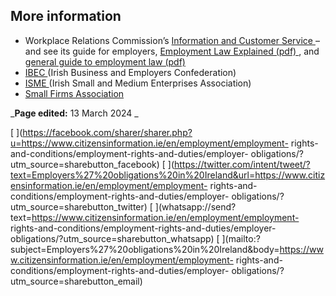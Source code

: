##  More information

  * Workplace Relations Commission’s [ Information and Customer Service ](https://www.workplacerelations.ie/en/contact_us/contact-details/) – and see its guide for employers, [ Employment Law Explained (pdf) ](https://www.workplacerelations.ie/en/publications_forms/employment-law-explained.pdf) , and [ general guide to employment law (pdf) ](https://www.workplacerelations.ie/en/publications_forms/guide_to_employment_labour_and_equality_law_18.pdf)
  * [ IBEC ](http://www.ibec.ie/) (Irish Business and Employers Confederation) 
  * [ ISME ](http://www.isme.ie/) (Irish Small and Medium Enterprises Association) 
  * [ Small Firms Association ](http://www.sfa.ie/)

_**Page edited:** 13 March 2024 _

[
](https://facebook.com/sharer/sharer.php?u=https://www.citizensinformation.ie/en/employment/employment-
rights-and-conditions/employment-rights-and-duties/employer-
obligations/?utm_source=sharebutton_facebook) [
](https://twitter.com/intent/tweet/?text=Employers%27%20obligations%20in%20Ireland&url=https://www.citizensinformation.ie/en/employment/employment-
rights-and-conditions/employment-rights-and-duties/employer-
obligations/?utm_source=sharebutton_twitter) [
](whatsapp://send?text=https://www.citizensinformation.ie/en/employment/employment-
rights-and-conditions/employment-rights-and-duties/employer-
obligations/?utm_source=sharebutton_whatsapp) [
](mailto:?subject=Employers%27%20obligations%20in%20Ireland&body=https://www.citizensinformation.ie/en/employment/employment-
rights-and-conditions/employment-rights-and-duties/employer-
obligations/?utm_source=sharebutton_email) [ ](javascript:void\(0\))
